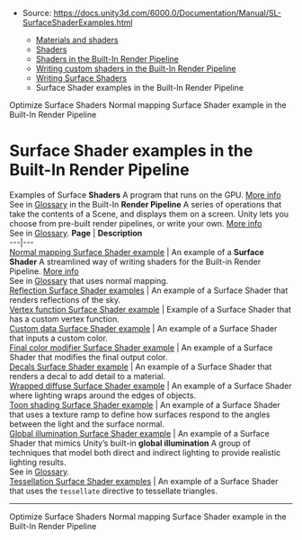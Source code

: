 * Source: https://docs.unity3d.com/6000.0/Documentation/Manual/SL-SurfaceShaderExamples.html

  * [Materials and shaders](https://docs.unity3d.com/6000.0/Documentation/Manual/materials-and-shaders.html)
  * [Shaders](https://docs.unity3d.com/6000.0/Documentation/Manual/Shaders.html)
  * [Shaders in the Built-In Render Pipeline](https://docs.unity3d.com/6000.0/Documentation/Manual/shader-built-in-birp-landing.html)
  * [Writing custom shaders in the Built-In Render Pipeline](https://docs.unity3d.com/6000.0/Documentation/Manual/writing-shaders-birp.html)
  * [Writing Surface Shaders](https://docs.unity3d.com/6000.0/Documentation/Manual/writing-surface-shaders.html)
  * Surface Shader examples in the Built-In Render Pipeline


[](https://docs.unity3d.com/6000.0/Documentation/Manual/SL-SurfaceShaderOptimize.html)
Optimize Surface Shaders
[](https://docs.unity3d.com/6000.0/Documentation/Manual/SL-SurfaceShaderExamples-NormalMapping.html)
Normal mapping Surface Shader example in the Built-In Render Pipeline
# Surface Shader examples in the Built-In Render Pipeline
Examples of Surface **Shaders** A program that runs on the GPU. [More info](https://docs.unity3d.com/6000.0/Documentation/Manual/Shaders.html)  
See in [Glossary](https://docs.unity3d.com/6000.0/Documentation/Manual/Glossary.html#Shader) in the Built-In **Render Pipeline** A series of operations that take the contents of a Scene, and displays them on a screen. Unity lets you choose from pre-built render pipelines, or write your own. [More info](https://docs.unity3d.com/6000.0/Documentation/Manual/render-pipelines.html)  
See in [Glossary](https://docs.unity3d.com/6000.0/Documentation/Manual/Glossary.html#Renderpipeline).
**Page** | **Description**  
---|---  
[Normal mapping Surface Shader example](https://docs.unity3d.com/6000.0/Documentation/Manual/SL-SurfaceShaderExamples-NormalMapping.html) | An example of a **Surface Shader** A streamlined way of writing shaders for the Built-in Render Pipeline. [More info](https://docs.unity3d.com/6000.0/Documentation/Manual/SL-SurfaceShaders.html)  
See in [Glossary](https://docs.unity3d.com/6000.0/Documentation/Manual/Glossary.html#SurfaceShader) that uses normal mapping.  
[Reflection Surface Shader examples](https://docs.unity3d.com/6000.0/Documentation/Manual/SL-SurfaceShaderExamples-Reflection.html) | An example of a Surface Shader that renders reflections of the sky.  
[Vertex function Surface Shader example](https://docs.unity3d.com/6000.0/Documentation/Manual/SL-SurfaceShaderExamples-VertexModifier.html) | Example of a Surface Shader that has a custom vertex function.  
[Custom data Surface Shader example](https://docs.unity3d.com/6000.0/Documentation/Manual/SL-SurfaceShaderExamples-CustomData.html) | An example of a Surface Shader that inputs a custom color.  
[Final color modifier Surface Shader example](https://docs.unity3d.com/6000.0/Documentation/Manual/SL-SurfaceShaderExamples-FinalColor.html) | An example of a Surface Shader that modifies the final output color.  
[Decals Surface Shader example](https://docs.unity3d.com/6000.0/Documentation/Manual/SL-SurfaceShaderExamples-Decals.html) | An example of a Surface Shader that renders a decal to add detail to a material.  
[Wrapped diffuse Surface Shader example](https://docs.unity3d.com/6000.0/Documentation/Manual/SL-SurfaceShaderExamples-WrappedDiffuse.html) | An example of a Surface Shader where lighting wraps around the edges of objects.  
[Toon shading Surface Shader example](https://docs.unity3d.com/6000.0/Documentation/Manual/SL-SurfaceShaderExamples-ToonRamp.html) | An example of a Surface Shader that uses a texture ramp to define how surfaces respond to the angles between the light and the surface normal.  
[Global illumination Surface Shader example](https://docs.unity3d.com/6000.0/Documentation/Manual/SL-SurfaceShaderExamples-GlobalIllumination.html) | An example of a Surface Shader that mimics Unity’s built-in **global illumination** A group of techniques that model both direct and indirect lighting to provide realistic lighting results.  
See in [Glossary](https://docs.unity3d.com/6000.0/Documentation/Manual/Glossary.html#globalillumination).  
[Tessellation Surface Shader examples](https://docs.unity3d.com/6000.0/Documentation/Manual/SL-SurfaceShaderTessellation.html) | An example of a Surface Shader that uses the `tessellate` directive to tessellate triangles.  
* * *
[](https://docs.unity3d.com/6000.0/Documentation/Manual/SL-SurfaceShaderOptimize.html)
Optimize Surface Shaders
[](https://docs.unity3d.com/6000.0/Documentation/Manual/SL-SurfaceShaderExamples-NormalMapping.html)
Normal mapping Surface Shader example in the Built-In Render Pipeline
